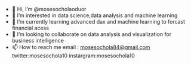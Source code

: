 - 👋 Hi, I’m @mosesocholaoduor
- 👀 I’m interested in data science,data analysis and machine learning
- 🌱 I’m currently learning advanced dax and machine learning to forcast financial acess 
- 💞️ I’m looking to collaborate on data analysis and visualization for business intelligence
- 📫 How to reach me email : mosesochola84@gmail.com twitter:mosesochola10 instargram:mosesochola10

<!---
mosesocholaoduor/mosesocholaoduor is a ✨ special ✨ repository because its `README.md` (this file) appears on your GitHub profile.
You can click the Preview link to take a look at your changes.
--->
